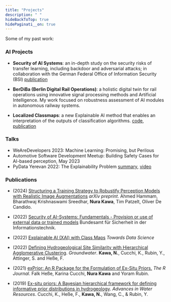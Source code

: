 ```yaml
---
title: "Projects"
description: " "
hideBackToTop: true
hidePaginati__on: true
---
```


Some of my past work:


### AI Projects
- __Security of AI Systems__: an in-depth study on the security risks of transfer learning, including backdoor and adversarial attacks; in collaboration with the German Federal Office of Information Security (BSI) [publication](https://www.bsi.bund.de/SharedDocs/Downloads/EN/BSI/Publications/Studies/KI/P464_Provision_use_external_data_trained_models.pdf?__blob=publicationFile&v=7)

- __BerDiBa (Berlin Digital Rail Operations)__: a holistic digital twin for rail operations using innovative signal processing methods and Artificial Intelligence. My work focused on robustness assessment of AI modules in autonomous railway systems.   


- __Localized Classmaps__: a new Explainable AI method that enables an interpretation of the outputs of classification algorithms. [code](https://github.com/nurakawa/localized-classmap), [publication](https://medium.com/towards-data-science/explainable-ai-xai-with-class-maps-d0e137a91d2c)


### Talks
- WeAreDevelopers 2023: Machine Learning: Promising, but Perilous
- Automotive Software Development Meetup: Building Safety Cases for AI-based perception, May 2023 
- PyData Yerevan 2022: The Explainability Problem [summary](https://yerevan2022.pydata.org/cfp/talk/8MVL3D/), [video](https://www.youtube.com/watch?v=l-YJm6Umz2s)

### Publications

- (2024) [Structuring a Training Strategy to Robustify Perception Models with Realistic Image Augmentations](https://arxiv.org/pdf/2408.17311) _arXiv preprint_. Ahmed Hammam, Bharathwaj Krishnaswami Sreedhar, __Nura Kawa__, Tim Patzelt, Oliver De Candido.

- (2022) [Security of AI-Systems: Fundamentals - Provision or use of external data or trained models](https://www.bsi.bund.de/SharedDocs/Downloads/EN/BSI/Publications/Studies/KI/P464_Provision_use_external_data_trained_models.pdf?__blob=publicationFile&v=7) Bundesamt für Sicherheit in der Informationstechnik.


- (2022) [Explainable AI (XAI) with Class Maps](https://towardsdatascience.com/explainable-ai-xai-with-class-maps-d0e137a91d2c) _Towards Data Science_




- (2022) [Defining Hydrogeological Site Similarity with Hierarchical Agglomerative Clustering](https://doi.org/10.1111/gwat.13261). _Groundwater_. __Kawa, N.__, Cucchi, K., Rubin, Y., Attinger, S. and Heße, F. 

- (2021) [exPrior: An R Package for the Formulation of Ex-Situ Priors.](https://journal.r-project.org/archive/2021/RJ-2021-031/index.html) _The R Journal_. Falk Heße, Karina Cucchi, __Nura Kawa__ and Yoram Rubin.

- (2019) [Ex-situ priors: A Bayesian hierarchical framework for defining informative prior distributions in hydrogeology](https://doi.org/10.1016/j.advwatres.2019.02.003). _Advances in Water Resources_. Cucchi, K., Heße, F., __Kawa, N.__, Wang, C., & Rubin, Y. 
